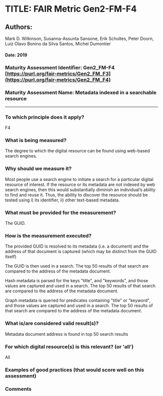 # TITLE:  FAIR Metric Gen2-FM-F4

## Authors: 
Mark D. Wilkinson, Susanna-Assunta Sansone, Erik Schultes, Peter Doorn,
Luiz Olavo Bonino da Silva Santos, Michel Dumontier

#### Date: 2019


### Maturity Assessment Identifier: Gen2_FM-F4 [https://purl.org/fair-metrics/Gen2_FM_F3](https://purl.org/fair-metrics/Gen2_FM_F4)

### Maturity Assessment Name:   Metadata indexed in a searchable resource

----

### To which principle does it apply?  
F4

### What is being measured?
The degree to which the digital resource can be found using web-based search engines.

### Why should we measure it?
Most people use a search engine to initiate a search for a particular digital resource of interest.
If the resource or its metadata are not indexed by web search engines,
then this would substantially diminish an individual’s ability to find and reuse it.
Thus, the ability to discover the resource should be tested using i) its identifier,
ii) other text-based metadata.


### What must be provided for the measurement?
The GUID.


### How is the measurement executed?
The provided GUID is resolved to its metadata (i.e. a document) and the address of that document
is captured (which may be distinct from the GUID itself)

The GUID is then used in a search.  The top 50 results of that search are compared to the
address of the metadata document.

Hash metadata is parsed for the keys "title", and "keywords", and those values are captured
and used in a search.  The top 50 results of that search are compared to the
address of the metadata document.

Graph metadata is queried for predicates containing "title" or "keyword", and those values are captured
and used in a search.  The top 50 results of that search are compared to the
address of the metadata document.


### What is/are considered valid result(s)?
Metadata document address is found in top 50 search results

### For which digital resource(s) is this relevant? (or 'all')
All

### Examples of good practices (that would score well on this assessment)


### Comments
